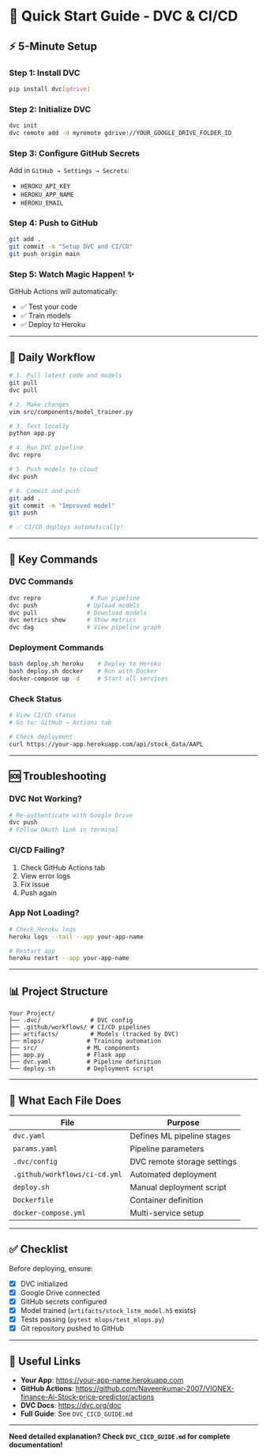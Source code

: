 # 🚀 Quick Start Guide - DVC & CI/CD

## ⚡ 5-Minute Setup

### Step 1: Install DVC
```bash
pip install dvc[gdrive]
```

### Step 2: Initialize DVC
```bash
dvc init
dvc remote add -d myremote gdrive://YOUR_GOOGLE_DRIVE_FOLDER_ID
```

### Step 3: Configure GitHub Secrets
Add in `GitHub → Settings → Secrets`:
- `HEROKU_API_KEY`
- `HEROKU_APP_NAME`
- `HEROKU_EMAIL`

### Step 4: Push to GitHub
```bash
git add .
git commit -m "Setup DVC and CI/CD"
git push origin main
```

### Step 5: Watch Magic Happen! ✨
GitHub Actions will automatically:
- ✅ Test your code
- ✅ Train models
- ✅ Deploy to Heroku

---

## 📝 Daily Workflow

```bash
# 1. Pull latest code and models
git pull
dvc pull

# 2. Make changes
vim src/components/model_trainer.py

# 3. Test locally
python app.py

# 4. Run DVC pipeline
dvc repro

# 5. Push models to cloud
dvc push

# 6. Commit and push
git add .
git commit -m "Improved model"
git push

# ✅ CI/CD deploys automatically!
```

---

## 🔑 Key Commands

### DVC Commands
```bash
dvc repro              # Run pipeline
dvc push              # Upload models
dvc pull              # Download models
dvc metrics show      # Show metrics
dvc dag               # View pipeline graph
```

### Deployment Commands
```bash
bash deploy.sh heroku    # Deploy to Heroku
bash deploy.sh docker    # Run with Docker
docker-compose up -d     # Start all services
```

### Check Status
```bash
# View CI/CD status
# Go to: GitHub → Actions tab

# Check deployment
curl https://your-app.herokuapp.com/api/stock_data/AAPL
```

---

## 🆘 Troubleshooting

### DVC Not Working?
```bash
# Re-authenticate with Google Drive
dvc push
# Follow OAuth link in terminal
```

### CI/CD Failing?
1. Check GitHub Actions tab
2. View error logs
3. Fix issue
4. Push again

### App Not Loading?
```bash
# Check Heroku logs
heroku logs --tail --app your-app-name

# Restart app
heroku restart --app your-app-name
```

---

## 📊 Project Structure

```
Your Project/
├── .dvc/              # DVC config
├── .github/workflows/ # CI/CD pipelines
├── artifacts/         # Models (tracked by DVC)
├── mlops/            # Training automation
├── src/              # ML components
├── app.py            # Flask app
├── dvc.yaml          # Pipeline definition
└── deploy.sh         # Deployment script
```

---

## 🎯 What Each File Does

| File | Purpose |
|------|---------|
| `dvc.yaml` | Defines ML pipeline stages |
| `params.yaml` | Pipeline parameters |
| `.dvc/config` | DVC remote storage settings |
| `.github/workflows/ci-cd.yml` | Automated deployment |
| `deploy.sh` | Manual deployment script |
| `Dockerfile` | Container definition |
| `docker-compose.yml` | Multi-service setup |

---

## ✅ Checklist

Before deploying, ensure:
- [x] DVC initialized
- [x] Google Drive connected
- [x] GitHub secrets configured
- [x] Model trained (`artifacts/stock_lstm_model.h5` exists)
- [x] Tests passing (`pytest mlops/test_mlops.py`)
- [x] Git repository pushed to GitHub

---

## 🔗 Useful Links

- **Your App**: https://your-app-name.herokuapp.com
- **GitHub Actions**: https://github.com/Naveenkumar-2007/VIONEX-finance-Ai-Stock-price-predictor/actions
- **DVC Docs**: https://dvc.org/doc
- **Full Guide**: See `DVC_CICD_GUIDE.md`

---

**Need detailed explanation? Check `DVC_CICD_GUIDE.md` for complete documentation!**
